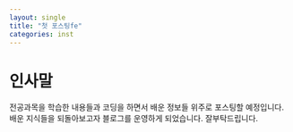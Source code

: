 ```yaml
---
layout: single
title: "첫 포스팅fe"
categories: inst
---
```


# 인사말
전공과목을 학습한 내용들과 코딩을 하면서 배운 정보들 위주로 포스팅할 예정입니다. 배운 지식들을 되돌아보고자 블로그를 운영하게 되었습니다. 잘부탁드립니다. 